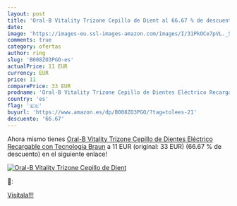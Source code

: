 ```yaml
---
layout: post
title: 'Oral-B Vitality Trizone Cepillo de Dient al 66.67 % de descuento'
date: 
image: 'https://images-eu.ssl-images-amazon.com/images/I/31PkOCe7pVL._SL200_.jpg'
comments: true
category: ofertas
author: ring
slug: 'B008ZO3PGO-es'
actualPrice: 11 EUR
currency: EUR
price: 11
comparePrice: 33 EUR
prodname: 'Oral-B Vitality Trizone Cepillo de Dientes Eléctrico Recargable con Tecnología Braun'
country: 'es'
flag: '🇪🇸'
buyurl: 'https://www.amazon.es/dp/B008ZO3PGO/?tag=tolees-21'
descuento: '66.67'
---
```


Ahora mismo tienes [Oral-B Vitality Trizone Cepillo de Dientes Eléctrico Recargable con Tecnología Braun](https://www.amazon.es/dp/B008ZO3PGO/?tag=tolees-21) a 11 EUR (original: 33 EUR) (66.67 %  de descuento) en el siguiente enlace!

[![Oral-B Vitality Trizone Cepillo de Dient](https://images-eu.ssl-images-amazon.com/images/I/31PkOCe7pVL._SL200_.jpg)](https://www.amazon.es/dp/B008ZO3PGO/?tag=tolees-21)

🔎:


[Visítala!!!](https://www.amazon.es/dp/B008ZO3PGO/?tag=tolees-21)
